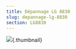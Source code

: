 ```yaml
---
title: Dépannage LG 8830
slug: depannage-lg-8830
section: LG8830
---
```


![](/plugins/servlet/confluence/placeholder/unknown-macro?name=includeplus&locale=en_GB&version=2){.thumbnail}
